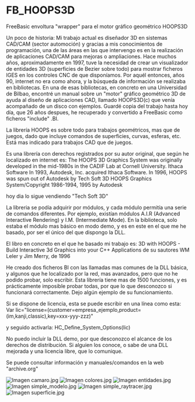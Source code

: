 # FB_HOOPS3D
FreeBasic envoltura "wrapper" para el motor gráfico geométrico HOOPS3D

Un poco de historia:
Mi trabajo actual es diseñador 3D en sistemas CAD/CAM (sector automoción) y gracias a mis conocimientos de programación, una de las áreas en las que intervengo es en la realización de aplicaciones CAD/CAM para mejoras o ampliaciones.
Hace muchos años, aproximadamente en 1997, tuve la necesidad de crear un visualizador de entidades 3D (superficies de Bezier sobre todo) para mostrar ficheros IGES en los controles CNC de que disponíamos. Por aquél entonces, años 90, internet no era como ahora, y la búsqueda de información se realizaba en bibliotecas. En una de esas bibliotecas, en concreto en una Universidad de Bilbao, encontré un manual sobre un "motor" gráfico geométrico 3D de ayuda al diseño de aplicaciones CAD, llamado HOOPS3D(c) que venía acompañado de un disco con ejemplos. Guardé copia del trabajo hasta hoy día, que 26 años despues, he recuperado y convertido a FreeBasic como ficheros "include" .BI.

La librería HOOPS es sobre todo para trabajos geométricos, mas que de juegos, dado que incluye comandos de superficies, curvas, esferas, etc. Está mas indicado para trabajos CAD que de juegos. 

Es una librería con derechos registrados por su autor original, que según he localizado en internet es:
The HOOPS 3D Graphics System was originally developed in the mid-1980s in the CADIF Lab at Cornell University. Ithaca Software
In 1993, Autodesk, Inc. acquired Ithaca Software.
In 1996, HOOPS was spun out of Autodesk by Tech Soft 3D
HOOPS Graphics System/Copyright 1986-1994, 1995 by Autodesk

hoy dia lo sigue vendiendo "Tech Soft 3D"

La libreria se podía adquirir por módulos, y cada módulo permitía una serie de comandos diferentes.
Por ejemplo, existían módulos A.I.R (Advanced Interactive Rendering) y I.M. (Intermediate Mode).
En la biblioteca, solo estaba el módulo mas básico en modo demo, y es en este en el que me he basado, por ser el único del que dispongo la DLL.

El libro en concreto en el que he basado mi trabajo es:
3D with HOOPS - Build Interactive 3d Graphics into your C++ Applications de su sautores WM Leler y Jim Merry, de 1996

He creado dos ficheros BI con las llamadas mas comunes de la DLL básica, y algunos que he localizado por la red, mas avanzados, pero que no he podido probar, solo escribir. Esta librería tiene mas de 1500 funciones, y es prácticamente imposible probar todas, por que lo que desconozco si funcionará correctamente.
Dejo algún ejemplo de su funcionamiento.

Si se dispone de licencia, esta se puede escribir en una línea como esta:
Var lic="license=(customer=empresa_ejemplo,product=(im,kanji,classic),key=xxx-yyy-zzz)"

y seguido activarla:
HC_Define_System_Options(lic)

No puedo incluir la DLL demo, por que desconozco el alcance de los derechos de distribución. Si alguien los conoce, o sabe de una DLL mejorada y una licencia libre, que lo comunique.

Se puede consultar información y manuales/comandos en la web "archive.org"

![Imagen camaro.jpg](https://github.com/jepalza/FB_HOOPS3D/tree/main/imagenes/camaro.jpg)
![Imagen colores.jpg](https://github.com/jepalza/FB_HOOPS3D/tree/main/imagenes/colores.jpg)
![Imagen entidades.jpg](https://github.com/jepalza/FB_HOOPS3D/tree/main/imagenes/entidades.jpg)
![Imagen simple_modelo.jpg](https://github.com/jepalza/FB_HOOPS3D/tree/main/imagenes/simple_modelo.jpg)
![Imagen simple_raytracer.jpg](https://github.com/jepalza/FB_HOOPS3D/tree/main/imagenes/simple_raytracer.jpg)
![Imagen superficie.jpg](https://github.com/jepalza/FB_HOOPS3D/tree/main/imagenes/superficie.jpg)
